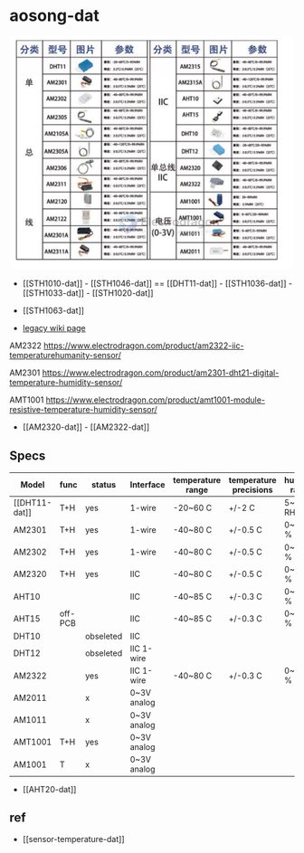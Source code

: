 # aosong-dat

![](2024-02-28-16-16-27.png)


- [[STH1010-dat]] - [[STH1046-dat]] == [[DHT11-dat]] - [[STH1036-dat]] - [[STH1033-dat]] - [[STH1020-dat]]

- [[STH1063-dat]]

- [legacy wiki page ](https://www.electrodragon.com/w/AM_Sensor)


AM2322
https://www.electrodragon.com/product/am2322-iic-temperaturehumanity-sensor/

AM2301 
https://www.electrodragon.com/product/am2301-dht21-digital-temperature-humidity-sensor/

AMT1001
https://www.electrodragon.com/product/amt1001-module-resistive-temperature-humidity-sensor/

- [[AM2320-dat]] - [[AM2322-dat]]





## Specs 

| Model   | func    | status    | Interface   | temperature range | temperature precisions | humidity range | humidity precisions | SKU             |
| ------- | ------- | --------- | ----------- | ----------------- | ---------------------- | -------------- | ------------------- | --------------- |
| [[DHT11-dat]]   | T+H     | yes       | 1-wire      | -20~60 C          | +/-2 C                 | 5~95 % RH      | +/-5 % RH           | [[STH1046-dat]] |
| AM2301  | T+H     | yes       | 1-wire      | -40~80 C          | +/-0.5 C               | 0~99.9 % RH    | +/-3 % RH           | [[STH1036-dat]] |
| AM2302  | T+H     | yes       | 1-wire      | -40~80 C          | +/-0.5 C               | 0~99.9 % RH    | +/-3 % RH           | [[STH1010-dat]] |
| AM2320  | T+H     | yes       | IIC         | -40~80 C          | +/-0.5 C               | 0~99.9 % RH    | +/-3 % RH           | [[STH1024-dat]] |
| AHT10   |         |           | IIC         | -40~85 C          | +/-0.3 C               | 0~99.9 % RH    | +/-2 % RH           |                 |
| AHT15   | off-PCB |           | IIC         | -40~85 C          | +/-0.3 C               | 0~99.9 % RH    | +/-2 % RH           |                 |
| DHT10   |         | obseleted | IIC         |                   |                        |                |                     |                 |
| DHT12   |         | obseleted | IIC 1-wire  |                   |                        |                |                     |                 |
| AM2322  |         | yes       | IIC 1-wire  | -40~80 C          | +/-0.3 C               | 0~99.9 % RH    | +/-2 % RH           | [[STH1020-dat]] |
| AM2011  |         | x         | 0~3V analog |                   |                        |                |                     |                 |
| AM1011  |         | x         | 0~3V analog |                   |                        |                |                     |                 |
| AMT1001 | T+H     | yes       | 0~3V analog |                   |                        |                |                     | [[STH1033-dat]] |
| AM1001  | T       | x         | 0~3V analog |                   |                        |                |                     |                 |

- [[AHT20-dat]]




## ref 

- [[sensor-temperature-dat]]
